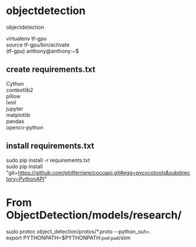# objectdetection

objectdetection

virtualenv tf-gpu<br/>
source tf-gpu/bin/activate<br/>
(tf-gpu) anthony@anthony:~$<br/>

## create requirements.txt
Cython<br/>
contextlib2<br/>
pillow<br/>
lxml<br/>
jupyter<br/>
matplotlib<br/>
pandas<br/>
opencv-python

## install requirements.txt
sudo pip install -r requirements.txt<br/>
sudo pip install "git+https://github.com/philferriere/cocoapi.git#egg=pycocotools&subdirectory=PythonAPI"


# From ObjectDetection/models/research/
sudo protoc object_detection/protos/*.proto --python_out=.<br/>
export PYTHONPATH=$PYTHONPATH:`pwd`:`pwd`/slim
